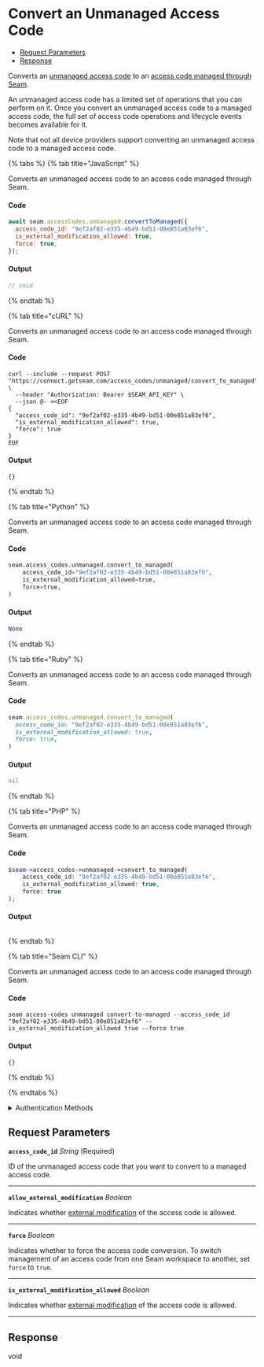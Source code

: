 # Convert an Unmanaged Access Code

- [Request Parameters](#request-parameters)
- [Response](#response)

Converts an [unmanaged access code](https://docs.seam.co/latest/capability-guides/smart-locks/access-codes/migrating-existing-access-codes) to an [access code managed through Seam](https://docs.seam.co/latest/capability-guides/smart-locks/access-codes).

An unmanaged access code has a limited set of operations that you can perform on it. Once you convert an unmanaged access code to a managed access code, the full set of access code operations and lifecycle events becomes available for it.

Note that not all device providers support converting an unmanaged access code to a managed access code.


{% tabs %}
{% tab title="JavaScript" %}

Converts an unmanaged access code to an access code managed through Seam.

#### Code

```javascript
await seam.accessCodes.unmanaged.convertToManaged({
  access_code_id: "9ef2af02-e335-4b49-bd51-00e851a83ef6",
  is_external_modification_allowed: true,
  force: true,
});
```

#### Output

```javascript
// void
```
{% endtab %}

{% tab title="cURL" %}

Converts an unmanaged access code to an access code managed through Seam.

#### Code

```curl
curl --include --request POST "https://connect.getseam.com/access_codes/unmanaged/convert_to_managed" \
  --header "Authorization: Bearer $SEAM_API_KEY" \
  --json @- <<EOF
{
  "access_code_id": "9ef2af02-e335-4b49-bd51-00e851a83ef6",
  "is_external_modification_allowed": true,
  "force": true
}
EOF
```

#### Output

```curl
{}
```
{% endtab %}

{% tab title="Python" %}

Converts an unmanaged access code to an access code managed through Seam.

#### Code

```python
seam.access_codes.unmanaged.convert_to_managed(
    access_code_id="9ef2af02-e335-4b49-bd51-00e851a83ef6",
    is_external_modification_allowed=true,
    force=true,
)
```

#### Output

```python
None
```
{% endtab %}

{% tab title="Ruby" %}

Converts an unmanaged access code to an access code managed through Seam.

#### Code

```ruby
seam.access_codes.unmanaged.convert_to_managed(
  access_code_id: "9ef2af02-e335-4b49-bd51-00e851a83ef6",
  is_external_modification_allowed: true,
  force: true,
)
```

#### Output

```ruby
nil
```
{% endtab %}

{% tab title="PHP" %}

Converts an unmanaged access code to an access code managed through Seam.

#### Code

```php
$seam->access_codes->unmanaged->convert_to_managed(
    access_code_id: "9ef2af02-e335-4b49-bd51-00e851a83ef6",
    is_external_modification_allowed: true,
    force: true
);
```

#### Output

```php

```
{% endtab %}

{% tab title="Seam CLI" %}

Converts an unmanaged access code to an access code managed through Seam.

#### Code

```seam_cli
seam access-codes unmanaged convert-to-managed --access_code_id "9ef2af02-e335-4b49-bd51-00e851a83ef6" --is_external_modification_allowed true --force true
```

#### Output

```seam_cli
{}
```
{% endtab %}

{% endtabs %}


<details>

<summary>Authentication Methods</summary>

- API key
- Client session token
- Personal access token
  <br>Must also include the `seam-workspace` header in the request.

To learn more, see [Authentication](https://docs.seam.co/latest/api/authentication).
</details>

## Request Parameters

**`access_code_id`** *String* (Required)

ID of the unmanaged access code that you want to convert to a managed access code.

---

**`allow_external_modification`** *Boolean*

Indicates whether [external modification](https://docs.seam.co/latest/capability-guides/smart-locks/access-codes#external-modification) of the access code is allowed.

---

**`force`** *Boolean*

Indicates whether to force the access code conversion. To switch management of an access code from one Seam workspace to another, set `force` to `true`.

---

**`is_external_modification_allowed`** *Boolean*

Indicates whether [external modification](https://docs.seam.co/latest/capability-guides/smart-locks/access-codes#external-modification) of the access code is allowed.

---


## Response

void


